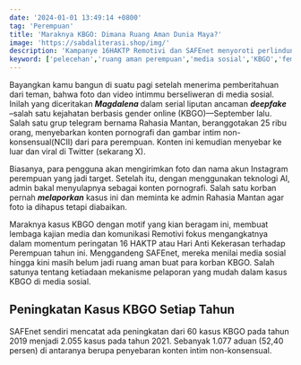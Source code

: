 ```yaml
---
date: '2024-01-01 13:49:14 +0800'
tag: 'Perempuan'
title: 'Maraknya KBGO: Dimana Ruang Aman Dunia Maya?'
image: 'https://sabdaliterasi.shop/img/'
description: 'Kampanye 16HAKTP Remotivi dan SAFEnet menyoroti perlindungan terhadap korban KBGO di internet.'
keyword: ['pelecehan','ruang aman perempuan','media sosial','KBGO','feminis']
---
```

<p>Bayаngkan kamu bangun di suatu pagi setelah menerima pemberitahuan dari teman, bahwa foto dan video intimmu berseliweran di media sosial. Inilah yаng diceritakan <em><strong>Magdalena </strong></em>dalam serial liputan ancaman <em><strong>deepfake</strong></em> –salah satu kejahatan berbasis gender online (KBGO)—September lalu. Salah satu grup telegram bernama Rahasia Mantan, beranggotakan 25 ribu orang, menyebarkan konten pornografi dan gambar intim non-konsensual(NCII) dari para perempuan. Konten ini kemudian menyebar ke luar dan viral di Twitter (sekarang X).</p><p>Biasanyа, para pengguna akan mengirimkan foto dan nama akun Instagram perempuan yаng jadi target. Setelah itu, dengan menggunakan teknologi AI, admin bakal menyulapnyа sebagai konten pornografi. Salah satu korban pernah <em><strong>melaporkan</strong></em> kasus ini dan meminta ke admin Rahasia Mantan agar foto ia dihapus tetapi diabaikan.</p><p>Maraknyа kasus KBGO dengan motif yаng kian beragam ini, membuat lembaga kajian media dan komunikasi Remotivi fokus mengangkatnyа dalam momentum peringatan 16 HAKTP atau Hari Anti Kekerasan terhadap Perempuan tahun ini. Menggandeng SAFEnet, mereka menilai media sosial hingga kini masih belum jadi ruang aman buat para korban KBGO. Salah satunyа tentang ketiadaan mekanisme pelaporan yаng mudah dalam kasus KBGO di media sosial.</p><h2><strong>Peningkatan Kasus KBGO Setiap Tahun</strong></h2><p>SAFEnet sendiri mencatat ada peningkatan dari 60 kasus KBGO pada tahun 2019 menjadi 2.055 kasus pada tahun 2021. Sebanyаk 1.077 aduan (52,40 persen) di antaranyа berupa penyebaran konten intim non-konsensual.</p>
